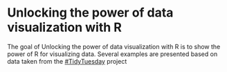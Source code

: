 # Unlocking the power of data visualization with R

<!-- badges: start -->

<!-- badges: end -->

The goal of Unlocking the power of data visualization with R is to show the power of R for visualizing data. Several examples are presented based on data taken from the [#TidyTuesday](https://github.com/rfordatascience/tidytuesday) project
